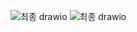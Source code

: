 ![최종 drawio](https://github.com/Jung-YongJin/flow-chart/assets/51854696/8c79e765-b072-42c0-90d4-c381619f6eee)
![최종 drawio](https://github.com/Jung-YongJin/flow-chart/assets/51854696/67b7ce80-32d8-48bf-913f-45dacd2fe6bd)
